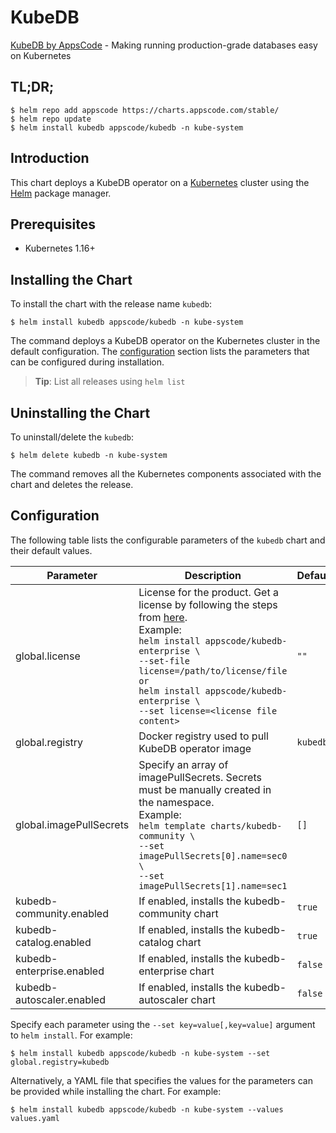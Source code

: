# KubeDB

[KubeDB by AppsCode](https://github.com/kubedb) - Making running production-grade databases easy on Kubernetes

## TL;DR;

```console
$ helm repo add appscode https://charts.appscode.com/stable/
$ helm repo update
$ helm install kubedb appscode/kubedb -n kube-system
```

## Introduction

This chart deploys a KubeDB operator on a [Kubernetes](http://kubernetes.io) cluster using the [Helm](https://helm.sh) package manager.

## Prerequisites

- Kubernetes 1.16+

## Installing the Chart

To install the chart with the release name `kubedb`:

```console
$ helm install kubedb appscode/kubedb -n kube-system
```

The command deploys a KubeDB operator on the Kubernetes cluster in the default configuration. The [configuration](#configuration) section lists the parameters that can be configured during installation.

> **Tip**: List all releases using `helm list`

## Uninstalling the Chart

To uninstall/delete the `kubedb`:

```console
$ helm delete kubedb -n kube-system
```

The command removes all the Kubernetes components associated with the chart and deletes the release.

## Configuration

The following table lists the configurable parameters of the `kubedb` chart and their default values.

|         Parameter         |                                                                                                                                                                                  Description                                                                                                                                                                                  | Default  |
|---------------------------|-------------------------------------------------------------------------------------------------------------------------------------------------------------------------------------------------------------------------------------------------------------------------------------------------------------------------------------------------------------------------------|----------|
| global.license            | License for the product. Get a license by following the steps from [here](https://kubedb.run/docs/latest/setup/install/enterprise#get-a-trial-license). <br> Example: <br> `helm install appscode/kubedb-enterprise \` <br> `--set-file license=/path/to/license/file` <br> `or` <br> `helm install appscode/kubedb-enterprise \` <br> `--set license=<license file content>` | `""`     |
| global.registry           | Docker registry used to pull KubeDB operator image                                                                                                                                                                                                                                                                                                                            | `kubedb` |
| global.imagePullSecrets   | Specify an array of imagePullSecrets. Secrets must be manually created in the namespace. <br> Example: <br> `helm template charts/kubedb-community \` <br> `--set imagePullSecrets[0].name=sec0 \` <br> `--set imagePullSecrets[1].name=sec1`                                                                                                                                 | `[]`     |
| kubedb-community.enabled  | If enabled, installs the kubedb-community chart                                                                                                                                                                                                                                                                                                                               | `true`   |
| kubedb-catalog.enabled    | If enabled, installs the kubedb-catalog chart                                                                                                                                                                                                                                                                                                                                 | `true`   |
| kubedb-enterprise.enabled | If enabled, installs the kubedb-enterprise chart                                                                                                                                                                                                                                                                                                                              | `false`  |
| kubedb-autoscaler.enabled | If enabled, installs the kubedb-autoscaler chart                                                                                                                                                                                                                                                                                                                              | `false`  |


Specify each parameter using the `--set key=value[,key=value]` argument to `helm install`. For example:

```console
$ helm install kubedb appscode/kubedb -n kube-system --set global.registry=kubedb
```

Alternatively, a YAML file that specifies the values for the parameters can be provided while
installing the chart. For example:

```console
$ helm install kubedb appscode/kubedb -n kube-system --values values.yaml
```

